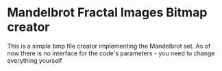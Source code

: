 # Mandelbrot Fractal Images Bitmap creator


This is a simple bmp file creator implementing the Mandelbrot set. As of now there is no interface for the code's parameters - you need to change everything yourself
